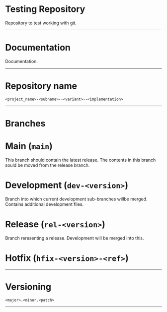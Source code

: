 **Testing Repository**
================================================================================

Repository to test working with git.

--------------------------------------------------------------------------------

# Documentation

Documentation.

--------------------------------------------------------------------------------

# Repository name

`<project_name>-<subname>--<variant>--<implementation>`

--------------------------------------------------------------------------------

# Branches

# Main (`main`)

This branch should contain the latest release. The contents in this branch sould be moved from the release branch.

# Development (`dev-<version>`)

Branch into which current development sub-branches willbe merged. Contains additional development files.

# Release (`rel-<version>`)

Branch reresenting a release. Development will be merged into this.

# Hotfix (`hfix-<version>-<ref>`)

--------------------------------------------------------------------------------

# Versioning

`<major>.<minor.<patch>`


--------------------------------------------------------------------------------
